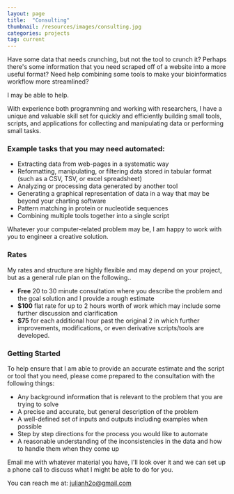 ```yaml
---
layout: page
title:  "Consulting"
thumbnail: /resources/images/consulting.jpg
categories: projects
tag: current
---
```


Have some data that needs crunching, but not the tool to crunch it? Perhaps there's some information that you need scraped off of a website into a more useful format? Need help combining some tools to make your bioinformatics workflow more streamlined?

I may be able to help.

<!--more-->

With experience both programming and working with researchers, I have a unique and valuable skill set for quickly and efficiently building small tools, scripts, and applications for collecting and manipulating data or performing small tasks.


### Example tasks that you may need automated:

* Extracting data from web-pages in a systematic way
* Reformatting, manipulating, or filtering data stored in tabular format (such as a CSV, TSV, or excel spreadsheet)
* Analyzing or processing data generated by another tool
* Generating a graphical representation of data in a way that may be beyond your charting software
* Pattern matching in protein or nucleotide sequences
* Combining multiple tools together into a single script

Whatever your computer-related problem may be, I am happy to work with you to engineer a creative solution.


### Rates

My rates and structure are highly flexible and may depend on your project, but as a general rule plan on the following..

* **Free** 20 to 30 minute consultation where you describe the problem and the goal solution and I provide a rough estimate
* **$100** flat rate for up to 2 hours worth of work which may include some further discussion and clarification
* **$75** for each additional hour past the original 2 in which further improvements, modifications, or even derivative scripts/tools are developed.


### Getting Started

To help ensure that I am able to provide an accurate estimate and the script or tool that you need, please come prepared to the consultation with the following things:

* Any background information that is relevant to the problem that you are trying to solve
* A precise and accurate, but general description of the problem
* A well-defined set of inputs and outputs including examples when possible
* Step by step directions for the process you would like to automate
* A reasonable understanding of the inconsistencies in the data and how to handle them when they come up

Email me with whatever material you have, I'll look over it and we can set up a phone call to discuss what I might be able to do for you.

You can reach me at: julianh2o@gmail.com